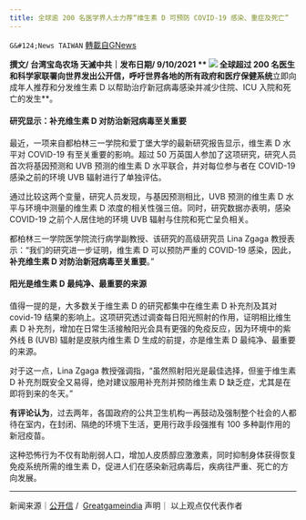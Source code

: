 ```yaml
---
title: 全球逾 200 名医学界人士力荐“维生素 D 可预防 COVID-19 感染、重症及死亡”
---
```

`G&#124;News TAIWAN` [轉載自GNews](https://gnews.org/zh-hans/1582853/)

**撰文/ 台湾宝岛农场 天滅中共｜发布日期/ 9/10/2021 **
![](https://assets.gnews.org/wp-content/uploads/2021/10/Vintage-Botanical-Youtube-Banner.jpg)
全球超过 200 名医生和科学家联署向世界发出公开信，呼吁世界各地的所有政府和医疗保健系统**立即向成年人推荐和分发维生素 D 以帮助治疗新冠病毒感染并减少住院、ICU 入院和死亡的发生**。

#### **研究显示：补充维生素 D 对防治新冠病毒至关重要**

最近，一项来自都柏林三一学院和爱丁堡大学的最新研究报告显示，维生素 D 水平对 COVID-19 有至关重要的影响。超过 50 万英国人参加了这项研究，研究人员首次将基因预测和 UVB 预测的维生素 D 水平联合，并对每位参与者在 COVID-19 感染之前的环境 UVB 辐射进行了单独评估。

通过比较这两个变量，研究人员发现，与基因预测相比，UVB 预测的维生素 D 水平与环境中测量的维生素 D 浓度的相关性强三倍。同时，研究数据亦表明，感染 COVID-19 之前个人居住地的环境 UVB 辐射与住院和死亡呈负相关。

都柏林三一学院医学院流行病学副教授、该研究的高级研究员 Lina Zgaga 教授表示：“我们的研究进一步证明，维生素 D 可以预防严重的 COVID-19 感染，因此，**补充维生素 D 对防治新冠病毒至关重要**。”

#### **阳光是维生素 D 最纯净、最重要的来源**

值得一提的是，大多数关于维生素 D 的研究都集中在维生素 D 补充剂及其对 covid-19 结果的影响上。这项研究透过调查每日阳光照射的作用，证明相比维生素 D 补充剂，增加在日常生活接触阳光会具有更强的免疫反应，因为环境中的紫外线 B (UVB) 辐射是皮肤内维生素 D 生成的前提，亦是维生素 D 最纯净、最重要的来源。

对于这一点，Lina Zgaga 教授强调指，“虽然照射阳光是最佳选择，但鉴于维生素 D 补充剂既安全又易得，绝对建议服用补充剂并预防维生素 D 缺乏症，尤其是在即将到来的冬天。”

**有评论认为**，过去两年，各国政府的公共卫生机构一再鼓动及强制整个社会的人都待在室内，在封闭、隔绝的环境下生活，更用行政手段强推有 100 多种副作用的新冠疫苗。

这种恐怖行为不仅有助削弱人口，增加人皮质醇应激激素，同时抑制身体获得恢复免疫系统所需的维生素 D，促进人们在感染新冠病毒后，疾病往严重、死亡的方向发展。

* * *

新闻来源｜[公开信](https://vitamind4all.org/letter.html) /  [Greatgameindia](https://greatgameindia.com/vitamin-d-protects-covid-19/)
声明｜ 以上观点仅代表作者
